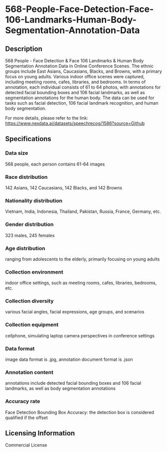 # 568-People-Face-Detection-Face-106-Landmarks-Human-Body-Segmentation-Annotation-Data

## Description
568 People - Face Detection & Face 106 Landmarks & Human Body Segmentation Annotation Data in Online Conference Scenes. The ethnic groups include East Asians, Caucasians, Blacks, and Browns, with a primary focus on young adults. Various indoor office scenes were captured, including meeting rooms, cafes, libraries, and bedrooms. In terms of annotation, each individual consists of 61 to 64 photos, with annotations for detected facial bounding boxes and 106 facial landmarks, as well as segmentation annotations for the human body. The data can be used for tasks such as facial detection, 106 facial landmark recognition, and human body segmentation.

For more details, please refer to the link: https://www.nexdata.ai/datasets/speechrecog/1586?source=Github

## Specifications
### Data size
568 people, each person contains 61-64 images
### Race distribution
142 Asians, 142 Caucasians, 142 Blacks, and 142 Browns
### Nationality distribution
Vietnam, India, Indonesia, Thailand, Pakistan, Russia, France, Germany, etc.
### Gender distribution
323 males, 245 females
### Age distribution
ranging from adolescents to the elderly, primarily focusing on young adults
### Collection environment
indoor office settings, such as meeting rooms, cafes, libraries, bedrooms, etc.
### Collection diversity
various facial angles, facial expressions, age groups, and scenarios
### Collection equipment
cellphone, simulating laptop camera perspectives in conference settings
### Data format
image data format is .jpg, annotation document format is .json
### Annotation content
annotations include detected facial bounding boxes and 106 facial landmarks, as well as body segmentation annotations
### Accuracy rate
Face Detection Bounding Box Accuracy: the detection box is considered qualified if the offset

## Licensing Information
Commercial License


















